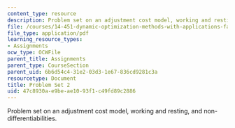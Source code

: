 ```yaml
---
content_type: resource
description: Problem set on an adjustment cost model, working and resting, and non-differentiabilities.
file: /courses/14-451-dynamic-optimization-methods-with-applications-fall-2009/47c8930ae9beae1093f1c49fd89c2886_MIT14_451F09_pset2.pdf
file_type: application/pdf
learning_resource_types:
- Assignments
ocw_type: OCWFile
parent_title: Assignments
parent_type: CourseSection
parent_uid: 6b6d54c4-31e2-03d3-1e67-836cd9281c3a
resourcetype: Document
title: Problem Set 2
uid: 47c8930a-e9be-ae10-93f1-c49fd89c2886
---
```

Problem set on an adjustment cost model, working and resting, and non-differentiabilities.

